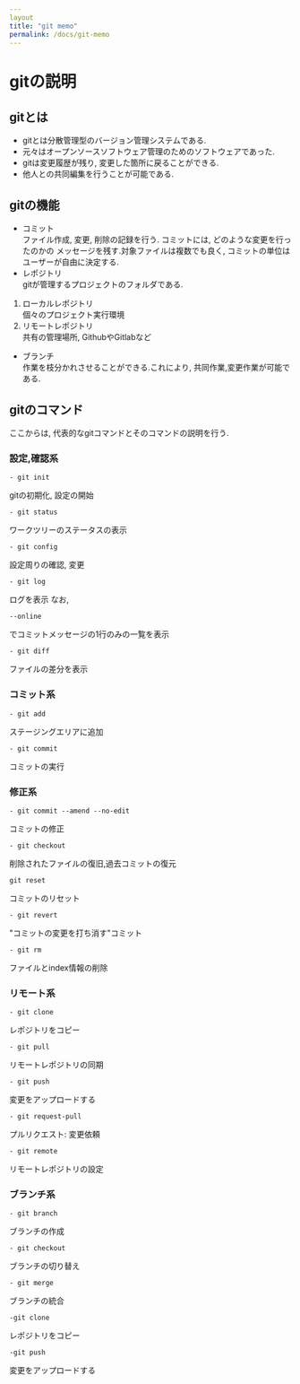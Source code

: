```yaml
---
layout
title: "git memo"
permalink: /docs/git-memo
---
```


# gitの説明

## gitとは
- gitとは分散管理型のバージョン管理システムである.
- 元々はオープンソースソフトウェア管理のためのソフトウェアであった.
- gitは変更履歴が残り, 変更した箇所に戻ることができる.
- 他人との共同編集を行うことが可能である. 

## gitの機能
- コミット<br>
  ファイル作成, 変更, 削除の記録を行う. コミットには, どのような変更を行ったのかの
  メッセージを残す.対象ファイルは複数でも良く, コミットの単位はユーザーが自由に決定する.
- レポジトリ<br>
  gitが管理するプロジェクトのフォルダである.
1. ローカルレポジトリ<br>
  個々のプロジェクト実行環境
2. リモートレポジトリ<br>
  共有の管理場所, GithubやGitlabなど
- ブランチ<br>
  作業を枝分かれさせることができる.これにより, 共同作業,変更作業が可能である.



## gitのコマンド
ここからは, 代表的なgitコマンドとそのコマンドの説明を行う. 

### 設定,確認系

```
- git init
```
  gitの初期化, 設定の開始

```
- git status
```
  ワークツリーのステータスの表示

```
- git config
```

設定周りの確認, 変更
```
- git log
```
  ログを表示 なお, 
```
--online
```

でコミットメッセージの1行のみの一覧を表示

```
- git diff
```

ファイルの差分を表示

### コミット系
```
- git add
```
ステージングエリアに追加

```
- git commit
```

コミットの実行

### 修正系

```
- git commit --amend --no-edit
```

コミットの修正

```
- git checkout
```

削除されたファイルの復旧,過去コミットの復元

```
git reset
```

コミットのリセット

```
- git revert
```

"コミットの変更を打ち消す"コミット

```
- git rm
```

ファイルとindex情報の削除


### リモート系

```
- git clone
```

レポジトリをコピー

```
- git pull
```

リモートレポジトリの同期

```
- git push
```

変更をアップロードする
```
- git request-pull
```
プルリクエスト: 変更依頼

```
- git remote
```

リモートレポジトリの設定

### ブランチ系

```
- git branch
```

ブランチの作成

```
- git checkout
```

ブランチの切り替え

```
- git merge
```

ブランチの統合

```
-git clone 
```
レポジトリをコピー

```
-git push
```

変更をアップロードする

  
